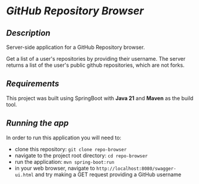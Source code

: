 # *GitHub Repository Browser*

## *Description*
Server-side application for a GitHub Repository browser.

Get a list of a user's repositories by providing their username. The server returns a list of the user's public github repositories, which are not forks.

## *Requirements*

This project was built using SpringBoot with **Java 21** and **Maven** as the build tool.

## *Running the app*
In order to run this application you will need to:

- clone this repository: `git clone repo-browser`
- navigate to the project root directory: `cd repo-browser`
- run the application: `mvn spring-boot:run`
- in your web browser, navigate to `http://localhost:8080/swagger-ui.html` and try making a GET request providing a GitHub username
